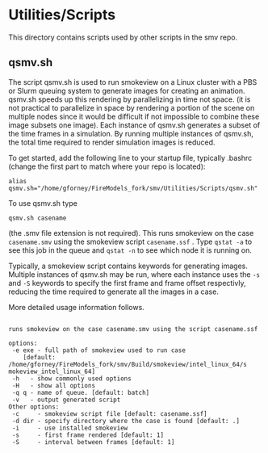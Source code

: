 # Utilities/Scripts

This directory contains scripts used by other scripts in the smv repo.

## qsmv.sh

The script qsmv.sh is used to run smokeview on a Linux cluster with a PBS or Slurm queuing system to generate images for creating an animation. qsmv.sh speeds up this rendering by parallelizing in time not space. (it is not practical to parallelize in space by rendering a portion of the scene on multiple nodes since it would be difficult if not impossible to combine these image subsets one image).   Each instance of qsmv.sh generates a subset of the time frames in a simulation. By running multiple instances of qsmv.sh, the total time required to render simulation images is reduced.

To get started, add the following line to your startup file, typically .bashrc 
(change the first part to match where your repo is located):

```alias qsmv.sh="/home/gforney/FireModels_fork/smv/Utilities/Scripts/qsmv.sh"```

To use qsmv.sh type

```qsmv.sh casename```

(the .smv file extension is not required). This runs smokeview on the case `casename.smv` using the smokeview script `casename.ssf` . Type `qstat -a` to see this job in the queue and `qstat -n` to see which node it is running on.

Typically, a smokeview script contains keywords for generating images.  Multiple instances of qsmv.sh may be run, where each instance uses the `-s` and `-S` keywords to specify the first frame and frame offset respectivly, reducing the time required to generate all the images in a case.

More detailed usage information follows.

```Usage: qsmv.sh [-e smv_command] [-q queue] casename

runs smokeview on the case casename.smv using the script casename.ssf

options:
 -e exe - full path of smokeview used to run case
    [default: /home/gforney/FireModels_fork/smv/Build/smokeview/intel_linux_64/s                                                    mokeview_intel_linux_64]
 -h   - show commonly used options
 -H   - show all options
 -q q - name of queue. [default: batch]
 -v   - output generated script
Other options:
 -c     - smokeview script file [default: casename.ssf]
 -d dir - specify directory where the case is found [default: .]
 -i     - use installed smokeview
 -s     - first frame rendered [default: 1]
 -S     - interval between frames [default: 1]
```
